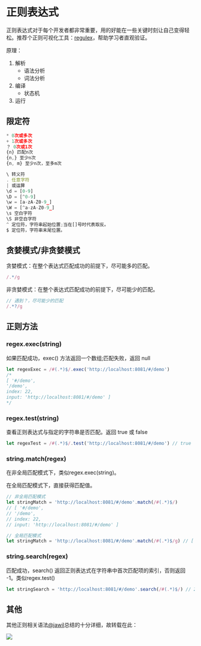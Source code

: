# 正则表达式

正则表达式对于每个开发者都非常重要，用的好能在一些关键时刻让自己变得轻松。推荐个正则可视化工具：[regulex](https://jex.im/regulex/#!flags=&re=%5E(a%7Cb)*%3F%24)，帮助学习者直观验证。

原理：
1. 解析
    * 语法分析
    * 词法分析
1. 编译
    * 状态机
1. 运行

## 限定符
``` js
* 0次或多次
+ 1次或多次
？ 0次或1次
{n} 匹配n次
{n,} 至少n次
{n, m} 至少n次，至多m次
```

``` js
\ 转义符
. 任意字符
| 或运算
\d = [0-9]
\D = [^0-9]
\w = [a-zA-Z0-9_]
\W = [^a-zA-Z0-9_]
\s 空白字符
\S 非空白字符
^ 定位符，字符串起始位置;当在[]号时代表取反。
$ 定位符，字符串末尾位置。
```

## 贪婪模式/非贪婪模式
贪婪模式：在整个表达式匹配成功的前提下，尽可能多的匹配。
``` js
/.*/g
```

非贪婪模式：在整个表达式匹配成功的前提下，尽可能少的匹配。
``` js
// 遇到？，尽可能少的匹配
/.*?/g
```

## 正则方法

### regex.exec(string)
如果匹配成功，exec() 方法返回一个数组;匹配失败，返回 null
``` js
let regexExec = /#(.*)$/.exec('http://localhost:8081/#/demo')
/*
[ '#/demo',
'/demo',
index: 22,
input: 'http://localhost:8081/#/demo' ]
*/
```

### regex.test(string)
查看正则表达式与指定的字符串是否匹配。返回 true 或 false
``` js
let regexTest = /#(.*)$/.test('http://localhost:8081/#/demo') // true
```

### string.match(regex)
在非全局匹配模式下，类似regex.exec(string)。

在全局匹配模式下，直接获得匹配值。
``` js
// 非全局匹配模式
let stringMatch = 'http://localhost:8081/#/demo'.match(/#(.*)$/)
// [ '#/demo',
// '/demo',
// index: 22,
// input: 'http://localhost:8081/#/demo' ]

// 全局匹配模式
let stringMatch = 'http://localhost:8081/#/demo'.match(/#(.*)$/g) // [ '#/demo' ]
```

### string.search(regex)
匹配成功，search() 返回正则表达式在字符串中首次匹配项的索引，否则返回 -1。类似regex.test()
``` js
let stringSearch = 'http://localhost:8081/#/demo'.search(/#(.*)$/) // 22
```

## 其他
其他正则相关语法[@jawil](https://github.com/jawil/blog/issues/32)总结的十分详细，故转载在此：

![](https://camo.githubusercontent.com/0c015371b3762c589971a7b227c47b17791b1123/68747470733a2f2f73332e353163746f2e636f6d2f7779667330322f4d30312f38452f35362f774b696f4c31692d4a7a65546650394541414f6c376749536d6a343938302e676966)